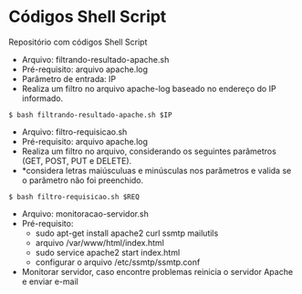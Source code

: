 # Códigos Shell Script
Repositório com códigos Shell Script

- Arquivo: filtrando-resultado-apache.sh
- Pré-requisito: arquivo apache.log
- Parâmetro de entrada: IP
- Realiza um filtro no arquivo apache-log baseado no endereço do IP informado.
```
$ bash filtrando-resultado-apache.sh $IP
```

- Arquivo: filtro-requisicao.sh
- Pré-requisito: arquivo apache.log
- Realiza um filtro no arquivo, considerando os seguintes parâmetros (GET, POST, PUT e DELETE).
- *considera letras maiúsculuas e minúsculas nos parâmetros e valida se o parâmetro não foi preenchido.
```
$ bash filtro-requisicao.sh $REQ
```

- Arquivo: monitoracao-servidor.sh
- Pré-requisito: 
    - sudo apt-get install apache2 curl ssmtp mailutils
    - arquivo /var/www/html/index.html
    - sudo service apache2 start index.html 
    - configurar o arquivo /etc/ssmtp/ssmtp.conf
- Monitorar servidor, caso encontre problemas reinicia o servidor Apache e enviar e-mail
